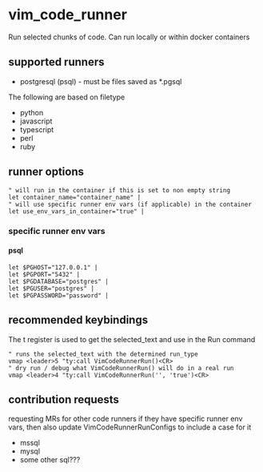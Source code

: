 # vim_code_runner

Run selected chunks of code. Can run locally or within docker containers

## supported runners

- postgresql (psql) - must be files saved as *.pgsql

The following are based on filetype
- python
- javascript
- typescript
- perl
- ruby

## runner options

```vim
" will run in the container if this is set to non empty string
let container_name="container_name" |
" will use specific runner env vars (if applicable) in the container
let use_env_vars_in_container="true" |
```

### specific runner env vars

#### psql

```vim
let $PGHOST="127.0.0.1" |
let $PGPORT="5432" |
let $PGDATABASE="postgres" |
let $PGUSER="postgres" |
let $PGPASSWORD="password" |
```

## recommended keybindings

The t register is used to get the selected_text and use in the Run command

```vim
" runs the selected_text with the determined run_type
vmap <leader>5 "ty:call VimCodeRunnerRun()<CR>
" dry run / debug what VimCodeRunnerRun() will do in a real run
vmap <leader>4 "ty:call VimCodeRunnerRun('', 'true')<CR>
```

## contribution requests

requesting MRs for other code runners
if they have specific runner env vars, then also update VimCodeRunnerRunConfigs to include a case for it

- mssql
- mysql
- some other sql???
